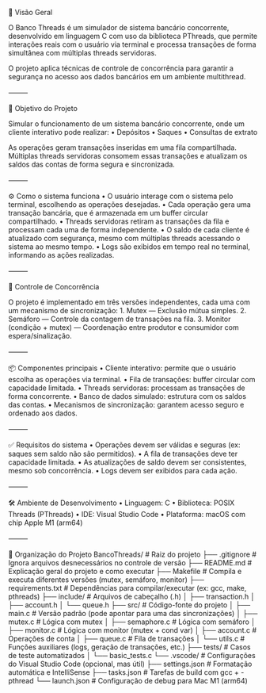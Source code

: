 🧭 Visão Geral

O Banco Threads é um simulador de sistema bancário concorrente, desenvolvido em linguagem C com uso da biblioteca PThreads, que permite interações reais com o usuário via terminal e processa transações de forma simultânea com múltiplas threads servidoras.

O projeto aplica técnicas de controle de concorrência para garantir a segurança no acesso aos dados bancários em um ambiente multithread.

⸻

🎯 Objetivo do Projeto

Simular o funcionamento de um sistema bancário concorrente, onde um cliente interativo pode realizar:
	•	Depósitos
	•	Saques
	•	Consultas de extrato

As operações geram transações inseridas em uma fila compartilhada. Múltiplas threads servidoras consomem essas transações e atualizam os saldos das contas de forma segura e sincronizada.

⸻

⚙️ Como o sistema funciona
	•	O usuário interage com o sistema pelo terminal, escolhendo as operações desejadas.
	•	Cada operação gera uma transação bancária, que é armazenada em um buffer circular compartilhado.
	•	Threads servidoras retiram as transações da fila e processam cada uma de forma independente.
	•	O saldo de cada cliente é atualizado com segurança, mesmo com múltiplas threads acessando o sistema ao mesmo tempo.
	•	Logs são exibidos em tempo real no terminal, informando as ações realizadas.

⸻

🔐 Controle de Concorrência

O projeto é implementado em três versões independentes, cada uma com um mecanismo de sincronização:
	1.	Mutex — Exclusão mútua simples.
	2.	Semáforo — Controle da contagem de transações na fila.
	3.	Monitor (condição + mutex) — Coordenação entre produtor e consumidor com espera/sinalização.

⸻

📦 Componentes principais
	•	Cliente interativo: permite que o usuário escolha as operações via terminal.
	•	Fila de transações: buffer circular com capacidade limitada.
	•	Threads servidoras: processam as transações de forma concorrente.
	•	Banco de dados simulado: estrutura com os saldos das contas.
	•	Mecanismos de sincronização: garantem acesso seguro e ordenado aos dados.

⸻

✅ Requisitos do sistema
	•	Operações devem ser válidas e seguras (ex: saques sem saldo não são permitidos).
	•	A fila de transações deve ter capacidade limitada.
	•	As atualizações de saldo devem ser consistentes, mesmo sob concorrência.
	•	Logs devem ser exibidos para cada ação.

⸻

🛠️ Ambiente de Desenvolvimento
	•	Linguagem: C
	•	Biblioteca: POSIX Threads (PThreads)
	•	IDE: Visual Studio Code
	•	Plataforma: macOS com chip Apple M1 (arm64)

⸻

📁 Organização do Projeto
BancoThreads/                       # Raiz do projeto
├── .gitignore                      # Ignora arquivos desnecessários no controle de versão
├── README.md                       # Explicação geral do projeto e como executar
├── Makefile                        # Compila e executa diferentes versões (mutex, semáforo, monitor)
├── requirements.txt               # Dependências para compilar/executar (ex: gcc, make, pthreads)
├── include/                        # Arquivos de cabeçalho (.h)
│   ├── transaction.h
│   ├── account.h
│   └── queue.h
├── src/                            # Código-fonte do projeto
│   ├── main.c                      # Versão padrão (pode apontar para uma das sincronizações)
│   ├── mutex.c                     # Lógica com mutex
│   ├── semaphore.c                 # Lógica com semáforo
│   ├── monitor.c                   # Lógica com monitor (mutex + cond var)
│   ├── account.c                   # Operações de conta
│   ├── queue.c                     # Fila de transações
│   └── utils.c                     # Funções auxiliares (logs, geração de transações, etc.)
├── tests/                          # Casos de teste automatizados
│   └── basic_tests.c
└── .vscode/                        # Configurações do Visual Studio Code (opcional, mas útil)
    ├── settings.json              # Formatação automática e IntelliSense
    ├── tasks.json                 # Tarefas de build com gcc + -pthread
    └── launch.json                # Configuração de debug para Mac M1 (arm64)